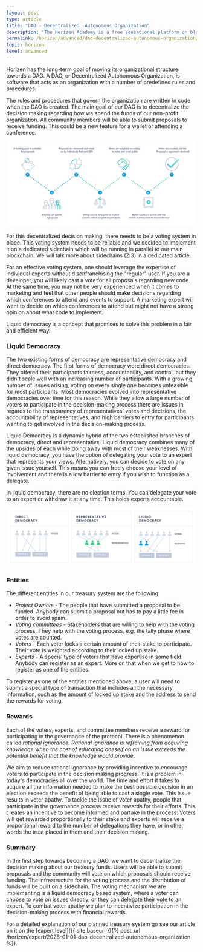 ```yaml
---
layout: post
type: article
title: "DAO - Decentralized  Autonomous Organization"
description: "The Horizen Academy is a free educational platform on blockchain technology, cryptocurrency, and privacy. Over time our foundation will become a Decentralized Autonomous Organization (DAO). We discuss this technology at an advanced level in this article."
permalink: /horizen/advanced/dao-decentralized-autonomous-organization/
topic: horizen
level: advanced
---
```


Horizen has the long-term goal of moving its organizational structure towards a DAO. A DAO, or Decentralized Autonomous Organization, is software that acts as an organization with a number of predefined rules and procedures.

The rules and procedures that govern the organization are written in code when the DAO is created. The main goal of our DAO is to decentralize the decision making regarding how we spend the funds of our non-profit organization. All community members will be able to submit proposals to receive funding. This could be a new feature for a wallet or attending a conference.

![DAO](/assets/post_files/horizen/advanced/dao/DAO.jpg)

For this decentralized decision making, there needs to be a voting system in place. This voting system needs to be reliable and we decided to implement it on a dedicated sidechain which will be running in parallel to our main blockchain. We will talk more about sidechains (ZI3) in a dedicated article.

For an effective voting system, one should leverage the expertise of individual experts without disenfranchising the "regular" user. If you are a developer, you will likely cast a vote for all proposals regarding new code. At the same time, you may not be very experienced when it comes to marketing and feel that other people should make decisions regarding which conferences to attend and events to support. A marketing expert will want to decide on which conferences to attend but might not have a strong opinion about what code to implement.

Liquid democracy is a concept that promises to solve this problem in a fair and efficient way.

### Liquid Democracy

The two existing forms of democracy are representative democracy and direct democracy. The first forms of democracy were direct democracies. They offered their participants fairness, accountability, and control, but they didn't scale well with an increasing number of participants. With a growing number of issues arising, voting on every single one becomes unfeasible for most participants. Most democracies evolved into representative democracies over time for this reason. While they allow a large number of voters to participate in the decision-making process there are issues in regards to the transparency of representatives' votes and decisions, the accountability of representatives, and high barriers to entry for participants wanting to get involved in the decision-making process.

Liquid Democracy is a dynamic hybrid of the two established branches of democracy, direct and representative. Liquid democracy combines many of the upsides of each while doing away with most of their weaknesses. With liquid democracy, you have the option of delegating your vote to an expert that represents your views. Alternatively, you can decide to vote on any given issue yourself. This means you can freely choose your level of involvement and there is a low barrier to entry if you wish to function as a delegate.

In liquid democracy, there are no election terms. You can delegate your vote to an expert or withdraw it at any time. This holds experts accountable.

![liquid_democracy](/assets/post_files/horizen/advanced/dao/liquid_democracy.jpg)

### Entities

The different entities in our treasury system are the following

 - _Project Owners_ - The people that have submitted a proposal to be funded. Anybody can submit a proposal but has to pay a little fee in order to avoid spam.
 - _Voting committees_ - Stakeholders that are willing to help with the voting process. They help with the voting process, e.g. the tally phase where votes are counted.
 - _Voters_ - Each voter locks a certain amount of their stake to participate. Their vote is weighted according to their locked up stake.
 - _Experts_ - A special type of voters that have expertise in some field. Anybody can register as an expert. More on that when we get to how to register as one of the entities.

To register as one of the entities mentioned above, a user will need to submit a special type of transaction that includes all the necessary information, such as the amount of locked up stake and the address to send the rewards for voting.

### Rewards

Each of the voters, experts, and committee members receive a reward for participating in the governance of the protocol. There is a phenomenon called _rational ignorance. Rational ignorance is refraining from acquiring knowledge when the cost of educating oneself on an issue exceeds the potential benefit that the knowledge would provide._

We aim to reduce rational ignorance by providing incentive to encourage voters to participate in the decision making progress. It is a problem in today's democracies all over the world. The time and effort it takes to acquire all the information needed to make the best possible decision in an election exceeds the benefit of being able to cast a single vote. This issue results in voter apathy. To tackle the issue of voter apathy, people that participate in the governance process receive rewards for their efforts. This creates an incentive to become informed and partake in the process. Voters will get rewarded proportionally to their stake and experts will receive a proportional reward to the number of delegations they have, or in other words the trust placed in them and their decision making.

### Summary

In the first step towards becoming a DAO, we want to decentralize the decision making about our treasury funds. Users will be able to submit proposals and the community will vote on which proposals should receive funding. The infrastructure for the voting process and the distribution of funds will be built on a sidechain. The voting mechanism we are implementing is a liquid democracy based system, where a voter can choose to vote on issues directly, or they can delegate their vote to an expert. To combat voter apathy we plan to incentivize participation in the decision-making process with financial rewards.

For a detailed explanation of our planned treasury system go see our article on it on the [expert level]({{ site.baseurl }}{% post_url /horizen/expert/2028-01-01-dao-decentralized-autonomous-organization %}).
